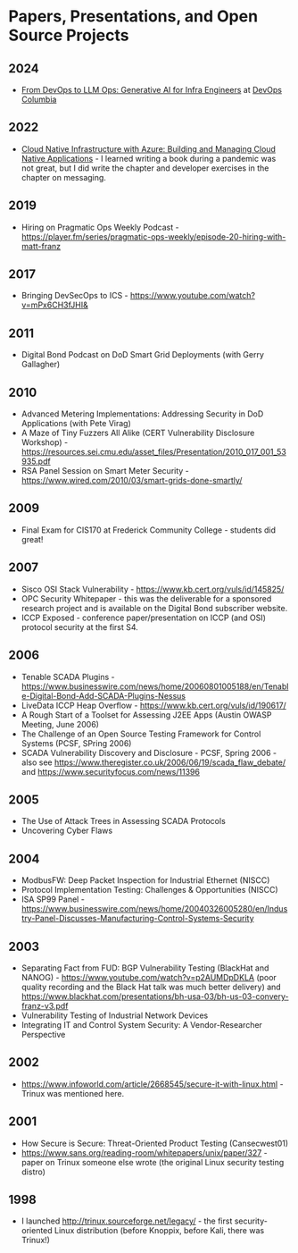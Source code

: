 # Papers, Presentations, and Open Source Projects


## 2024
- [From DevOps to LLM Ops: Generative AI for Infra Engineers](devops-to-llmops-april-2024.pdf) at [DevOps Columbia](https://www.meetup.com/devops-columbia/)

## 2022
- [Cloud Native Infrastructure with Azure: Building and Managing Cloud Native Applications](https://www.amazon.com/Cloud-Native-Infrastructure-Azure-Applications/dp/1492090964/) - I learned writing a book during a pandemic was not great, but I did write the chapter and developer exercises in the chapter on messaging.

## 2019
- Hiring on Pragmatic Ops Weekly Podcast - https://player.fm/series/pragmatic-ops-weekly/episode-20-hiring-with-matt-franz

## 2017
- Bringing DevSecOps to ICS - https://www.youtube.com/watch?v=mPx6CH3fJHI&

## 2011
- Digital Bond Podcast on DoD Smart Grid Deployments (with Gerry Gallagher) 

## 2010
- Advanced Metering Implementations: Addressing Security in DoD Applications (with Pete Virag)
- A Maze of Tiny Fuzzers All Alike (CERT Vulnerability Disclosure Workshop) - https://resources.sei.cmu.edu/asset_files/Presentation/2010_017_001_53935.pdf
- RSA Panel Session on Smart Meter Security - https://www.wired.com/2010/03/smart-grids-done-smartly/

## 2009
- Final Exam for CIS170 at Frederick Community College - students did great!

## 2007
- Sisco OSI Stack Vulnerability - https://www.kb.cert.org/vuls/id/145825/
- OPC Security Whitepaper - this was the deliverable for a sponsored research project and is available on the Digital Bond subscriber website.
- ICCP Exposed - conference paper/presentation on ICCP (and OSI) protocol security at the first S4.

## 2006
- Tenable SCADA Plugins - https://www.businesswire.com/news/home/20060801005188/en/Tenable-Digital-Bond-Add-SCADA-Plugins-Nessus
- LiveData ICCP Heap Overflow - https://www.kb.cert.org/vuls/id/190617/
- A Rough Start of a Toolset for Assessing J2EE Apps (Austin OWASP Meeting, June 2006)
- The Challenge of an Open Source Testing Framework for Control Systems (PCSF, SPring 2006)
- SCADA Vulnerability Discovery and Disclosure - PCSF, Spring 2006 - also see https://www.theregister.co.uk/2006/06/19/scada_flaw_debate/ and https://www.securityfocus.com/news/11396

## 2005
- The Use of Attack Trees in Assessing SCADA Protocols
- Uncovering Cyber Flaws

## 2004
- ModbusFW: Deep Packet Inspection for Industrial Ethernet (NISCC) 
- Protocol Implementation Testing: Challenges & Opportunities (NISCC)
- ISA SP99 Panel - https://www.businesswire.com/news/home/20040326005280/en/Industry-Panel-Discusses-Manufacturing-Control-Systems-Security

## 2003
- Separating Fact from FUD: BGP Vulnerability Testing (BlackHat and NANOG) - https://www.youtube.com/watch?v=p2AUMDpDKLA  (poor quality recording and the Black Hat talk was much better delivery) and https://www.blackhat.com/presentations/bh-usa-03/bh-us-03-convery-franz-v3.pdf
- Vulnerability Testing of Industrial Network Devices
- Integrating IT and Control System Security: A Vendor-Researcher Perspective

## 2002 
- https://www.infoworld.com/article/2668545/secure-it-with-linux.html - Trinux was mentioned here.

## 2001
- How Secure is Secure: Threat-Oriented Product Testing (Cansecwest01)
- https://www.sans.org/reading-room/whitepapers/unix/paper/327 - paper on Trinux someone else wrote (the original Linux security testing distro)

## 1998
- I launched http://trinux.sourceforge.net/legacy/ - the first security-oriented Linux distribution (before Knoppix, before Kali, there was Trinux!)

